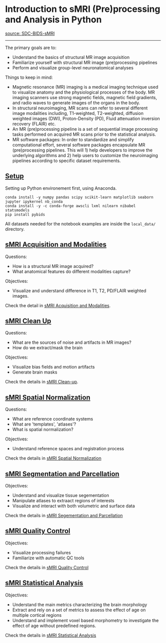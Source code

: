 # Introduction to sMRI (Pre)processing and Analysis in Python

[source: SDC-BIDS-sMRI](https://github.com/carpentries-incubator/SDC-BIDS-sMRI)

---

The primary goals are to:
* Understand the basics of structural MR image acquisition
* Familiarize yourself with structural MR image (pre)processing pipelines
* Perform and visualize group-level neuronatomical analyses

Things to keep in mind:

* Magnetic resonance (MR) imaging is a medical imaging technique used to visualize anatomy and the physiological processes of the body. MR imaging scanners use strong magnetic fields, magnetic field gradients, and radio waves to generate images of the organs in the body.
* In structural neuroimaging, MR scans can refer to several different image modalities including, T1-weighted, T2-weighted, diffusion weighted images (DWI), Proton-Density (PD), Fluid attenuation inversion recovery (FLAIR) etc.
* An MR (pre)processing pipeline is a set of sequential image processing tasks performed on acquired MR scans prior to the statistical analysis.
* MR software packages: In order to standardize and simplify computational effort, several software packages encapsulate MR (pre)processing pipelines. This will 1) help developers to improve the underlying algorithms and 2) help users to customize the neuroimaging pipelines according to specific dataset requirements.

## [Setup](https://carpentries-incubator.github.io/SDC-BIDS-sMRI/setup.html)

Setting up Python environement first, using Anaconda.

```
conda install -y numpy pandas scipy scikit-learn matplotlib seaborn jupyter ipykernel nb_conda
conda install -y -c conda-forge awscli lxml nilearn nibabel statsmodels
pip install pybids
```

All datasets needed for the notebook examples are inside the `local_data/` directory.

## [sMRI Acquisition and Modalities](https://carpentries-incubator.github.io/SDC-BIDS-sMRI/01-Image_Modalities/index.html)

Questions:
* How is a structural MR image acquired?
* What anatomical features do different modalities capture?

Objectives:
* Visualize and understand difference in T1, T2, PD/FLAIR weighted images.

Check the detail in [sMRI Acquisition and Modalities](1-sMRI_Acquisition_and_Modalities.ipynb).

## [sMRI Clean Up](https://carpentries-incubator.github.io/SDC-BIDS-sMRI/02-Image_Cleanup/index.html)

Questions: 
* What are the sources of noise and artifacts in MR images?
* How do we extract/mask the brain

Objectives:
* Visualize bias fields and motion artifacts
* Generate brain masks

Check the details in [sMRI Clean-up](2-sMRI_Clean-up.ipynb).

##  [sMRI Spatial Normalization](https://carpentries-incubator.github.io/SDC-BIDS-sMRI/03-Image_Spatial_Normalization/index.html)

Questions:
* What are reference coordinate systems
* What are 'templates', 'atlases'?
* What is spatial normalization?

Objectives:
* Understand reference spaces and registration process

Check the details in [sMRI Spatial Normalization](3-sMRI_Spatial_Normalization.ipynb)

##  [sMRI Segmentation and Parcellation](https://carpentries-incubator.github.io/SDC-BIDS-sMRI/04-Image_Quantification/index.html)

Objectives:
* Understand and visualize tissue segementation
* Manipulate atlases to extraact regions of interests
* Visualize and interact with both volumetric and surface data

Check the details in [sMRI Segementation and Parcellation](4-sMRI%20Segmentation%20and%20Parcellation.ipynb)

## [sMRI Quality Control](https://carpentries-incubator.github.io/SDC-BIDS-sMRI/05-Image_QC/index.html)

Objectives:

* Visualize processing failures
* Familiarize with automatic QC tools
 
Check the details in [sMRI Quality Control](5-sMRI_Quality_Control.ipynb)

## [sMRI Statistical Analysis](https://carpentries-incubator.github.io/SDC-BIDS-sMRI/06-Statistical_Analysis/index.html)

Objectives:

* Understand the main metrics characterizing the brain morphology
* Extract and rely on a set of metrics to assess the effect of age on multiple cortical regions
* Understand and implement voxel based morphometry to investigate the effect of age without predefined regions.

Check the details in [sMRI Statistical Analysis](6-sMRI_Statistical_Analysis.ipynb)